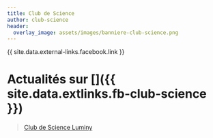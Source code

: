 ```yaml
---
title: Club de Science
author: club-science
header:
  overlay_image: assets/images/banniere-club-science.png
---
```


{{ site.data.external-links.facebook.link }}

# Actualités sur [<i class='fab fa-facebook-square'></i>]({{ site.data.extlinks.fb-club-science }})

<div id="fb-root"></div>
<script async defer crossorigin="anonymous"
src="https://connect.facebook.net/fr_FR/sdk.js#xfbml=1&version=v5.0"></script>

<div class="fb-page"
data-href="https://www.facebook.com/Club-de-Science-Luminy-114357542612098/"
data-tabs="timeline" data-width="500" data-height="700" data-small-header="false"
data-adapt-container-width="true" data-hide-cover="false"
data-show-facepile="false">
<blockquote
cite="https://www.facebook.com/Club-de-Science-Luminy-114357542612098/"
class="fb-xfbml-parse-ignore"><a
href="https://www.facebook.com/Club-de-Science-Luminy-114357542612098/">Club de
Science Luminy</a></blockquote>
</div>
